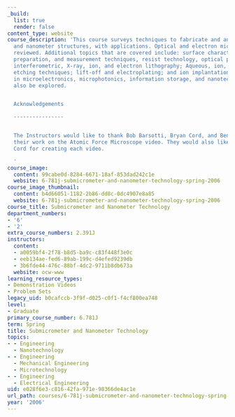 ```yaml
---
_build:
  list: true
  render: false
content_type: website
course_description: 'This course surveys techniques to fabricate and analyze submicron
  and nanometer structures, with applications. Optical and electron microscopy is
  reviewed. Additional topics that are covered include: surface characterization,
  preparation, and measurement techniques, resist technology, optical projection,
  interferometric, X-ray, ion, and electron lithography; Aqueous, ion, and plasma
  etching techniques; lift-off and electroplating; and ion implantation. Applications
  in microelectronics, microphotonics, information storage, and nanotechnology will
  also be explored.


  Acknowledgements

  ----------------


  The Instructors would like to thank Bob Barsotti, Bryan Cord, and Ben Wunsch for
  their work on the Atomic Force Microscope video. They would also like to thank Bryan
  Cord for creating each video.

  '
course_image:
  content: 99cabe0d-8284-6671-18af-853dad242c1e
  website: 6-781j-submicrometer-and-nanometer-technology-spring-2006
course_image_thumbnail:
  content: b4d66051-1182-2b86-dd8c-0dc4907e8a85
  website: 6-781j-submicrometer-and-nanometer-technology-spring-2006
course_title: Submicrometer and Nanometer Technology
department_numbers:
- '6'
- '2'
extra_course_numbers: 2.391J
instructors:
  content:
  - a0059bf4-2f78-b8d5-ba9c-c83f448f3e0c
  - eeb134ae-fed6-89ab-199c-d4efed9239db
  - 3b6fde44-476c-88bf-4dc2-9711b8db673a
  website: ocw-www
learning_resource_types:
- Demonstration Videos
- Problem Sets
legacy_uid: b0cafccb-3f9f-d025-c0f1-f4cf800ea748
level:
- Graduate
primary_course_number: 6.781J
term: Spring
title: Submicrometer and Nanometer Technology
topics:
- - Engineering
  - Nanotechnology
- - Engineering
  - Mechanical Engineering
  - Microtechnology
- - Engineering
  - Electrical Engineering
uid: e028f6e3-c816-42fa-971e-98366de4ac1e
url_path: courses/6-781j-submicrometer-and-nanometer-technology-spring-2006
year: '2006'
---
```

